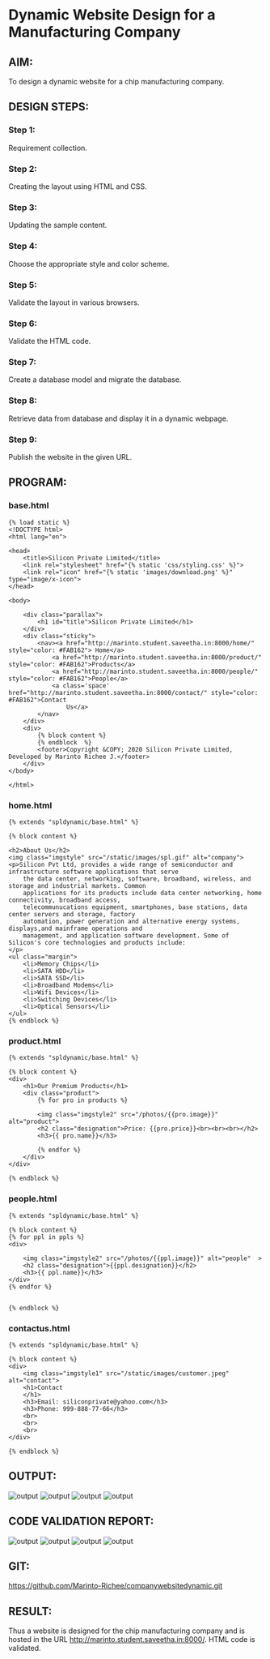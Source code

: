 # Dynamic Website Design for a Manufacturing Company
## AIM:
To design a dynamic website for a chip manufacturing company.

## DESIGN STEPS:
### Step 1: 
Requirement collection.
### Step 2:
Creating the layout using HTML and CSS.
### Step 3:
Updating the sample content.
### Step 4:
Choose the appropriate style and color scheme.
### Step 5:
Validate the layout in various browsers.
### Step 6:
Validate the HTML code.
### Step 7:
Create a database model and migrate the database.
### Step 8:
Retrieve data from database and display it in a dynamic webpage.
### Step 9:
Publish the website in the given URL.

## PROGRAM:

### base.html
```
{% load static %}
<!DOCTYPE html>
<html lang="en">

<head>
    <title>Silicon Private Limited</title>
    <link rel="stylesheet" href="{% static 'css/styling.css' %}">
    <link rel="icon" href="{% static 'images/download.png' %}" type="image/x-icon">
</head>

<body>

    <div class="parallax">
        <h1 id="title">Silicon Private Limited</h1>
    </div>
    <div class="sticky">
        <nav><a href="http://marinto.student.saveetha.in:8000/home/" style="color: #FAB162"> Home</a>
            <a href="http://marinto.student.saveetha.in:8000/product/" style="color: #FAB162">Products</a>
            <a href="http://marinto.student.saveetha.in:8000/people/" style="color: #FAB162">People</a>
            <a class='space' href="http://marinto.student.saveetha.in:8000/contact/" style="color: #FAB162">Contact
                Us</a>
        </nav>
    </div>
    <div>
        {% block content %}
        {% endblock  %}
        <footer>Copyright &COPY; 2020 Silicon Private Limited, Developed by Marinto Richee J.</footer>
    </div>
</body>

</html>
```

### home.html
```
{% extends "spldynamic/base.html" %}

{% block content %}

<h2>About Us</h2>
<img class="imgstyle" src="/static/images/spl.gif" alt="company">
<p>Silicon Pvt Ltd, provides a wide range of semiconductor and infrastructure software applications that serve
    the data center, networking, software, broadband, wireless, and storage and industrial markets. Common
    applications for its products include data center networking, home connectivity, broadband access,
    telecommunucations equipment, smartphones, base stations, data center servers and storage, factory
    automation, power generation and alternative energy systems, displays,and mainframe operations and
    management, and application software development. Some of Silicon's core technologies and products include:
</p>
<ul class="margin">
    <li>Memory Chips</li>
    <li>SATA HDD</li>
    <li>SATA SSD</li>
    <li>Broadband Modems</li>
    <li>Wifi Devices</li>
    <li>Switching Devices</li>
    <li>Optical Sensors</li>
</ul>
{% endblock %}
```
### product.html
```
{% extends "spldynamic/base.html" %}

{% block content %}
<div>
    <h1>Our Premium Products</h1>
    <div class="product">
        {% for pro in products %}

        <img class="imgstyle2" src="/photos/{{pro.image}}" alt="product">
        <h2 class="designation">Price: {{pro.price}}<br><br><br></h2>
        <h3>{{ pro.name}}</h3>

        {% endfor %}
    </div>
</div>

{% endblock %}
```
### people.html
```
{% extends "spldynamic/base.html" %}

{% block content %}
{% for ppl in ppls %}
<div>
    
    <img class="imgstyle2" src="/photos/{{ppl.image}}" alt="people"  >
    <h2 class="designation">{{ppl.designation}}</h2>
    <h3>{{ ppl.name}}</h3>
</div>
{% endfor %}


{% endblock %}
```
### contactus.html
```
{% extends "spldynamic/base.html" %}

{% block content %}
<div>
    <img class="imgstyle1" src="/static/images/customer.jpeg" alt="contact">
    <h1>Contact
    </h1>
    <h3>Email: siliconprivate@yahoo.com</h3>
    <h3>Phone: 999-888-77-66</h3>
    <br>
    <br>
    <br>
</div>

{% endblock %}
```

## OUTPUT:

![output](./static/images/homeout.jpg)
![output](./static/images/productout.jpg)
![output](./static/images/peopleout.jpg)
![output](./static/images/contactout.jpg)


## CODE VALIDATION REPORT:
![output](./static/images/home.jpg)
![output](./static/images/product.jpg)
![output](./static/images/people.jpg)
![output](./static/images/contact.jpg)

## GIT: 
https://github.com/Marinto-Richee/companywebsitedynamic.git

## RESULT:
Thus a website is designed for the chip manufacturing company and is hosted in the
URL http://marinto.student.saveetha.in:8000/. HTML code is validated.